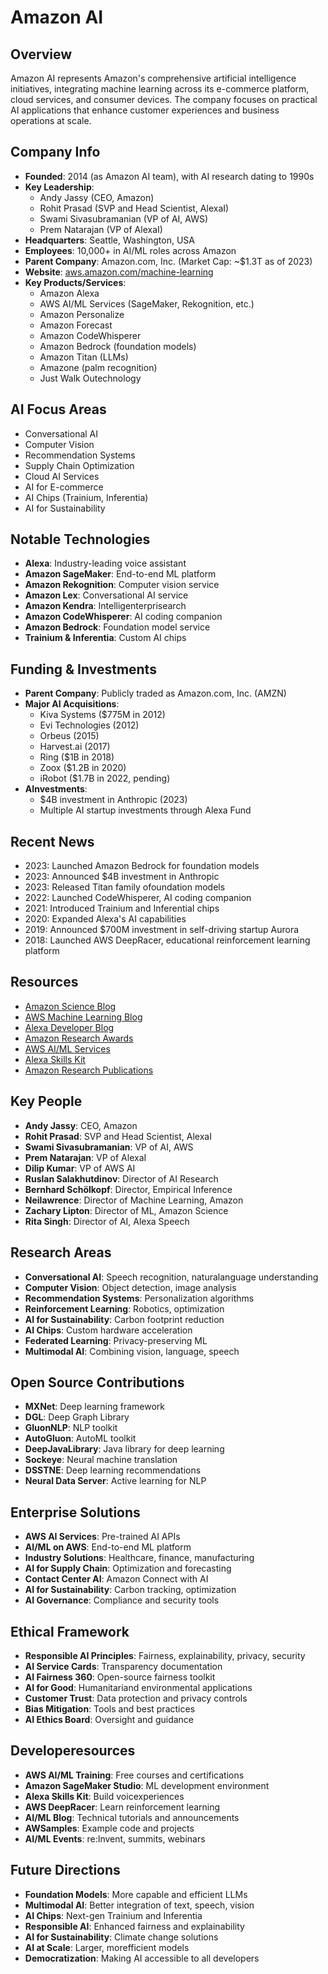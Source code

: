# Amazon AI

## Overview
Amazon AI represents Amazon's comprehensive artificial intelligence initiatives, integrating machine learning across its e-commerce platform, cloud services, and consumer devices. The company focuses on practical AI applications that enhance customer experiences and business operations at scale.

## Company Info
- **Founded**: 2014 (as Amazon AI team), with AI research dating to 1990s
- **Key Leadership**:
  - Andy Jassy (CEO, Amazon)
  - Rohit Prasad (SVP and Head Scientist, AlexaI)
  - Swami Sivasubramanian (VP of AI, AWS)
  - Prem Natarajan (VP of AlexaI)
- **Headquarters**: Seattle, Washington, USA
- **Employees**: 10,000+ in AI/ML roles across Amazon
- **Parent Company**: Amazon.com, Inc. (Market Cap: ~$1.3T as of 2023)
- **Website**: [aws.amazon.com/machine-learning](https://aws.amazon.com/machine-learning/)
- **Key Products/Services**:
  - Amazon Alexa
  - AWS AI/ML Services (SageMaker, Rekognition, etc.)
  - Amazon Personalize
  - Amazon Forecast
  - Amazon CodeWhisperer
  - Amazon Bedrock (foundation models)
  - Amazon Titan (LLMs)
  - Amazone (palm recognition)
  - Just Walk Outechnology

## AI Focus Areas
- Conversational AI
- Computer Vision
- Recommendation Systems
- Supply Chain Optimization
- Cloud AI Services
- AI for E-commerce
- AI Chips (Trainium, Inferentia)
- AI for Sustainability

## Notable Technologies
- **Alexa**: Industry-leading voice assistant
- **Amazon SageMaker**: End-to-end ML platform
- **Amazon Rekognition**: Computer vision service
- **Amazon Lex**: Conversational AI service
- **Amazon Kendra**: Intelligenterprisearch
- **Amazon CodeWhisperer**: AI coding companion
- **Amazon Bedrock**: Foundation model service
- **Trainium & Inferentia**: Custom AI chips

## Funding & Investments
- **Parent Company**: Publicly traded as Amazon.com, Inc. (AMZN)
- **Major AI Acquisitions**:
  - Kiva Systems ($775M in 2012)
  - Evi Technologies (2012)
  - Orbeus (2015)
  - Harvest.ai (2017)
  - Ring ($1B in 2018)
  - Zoox ($1.2B in 2020)
  - iRobot ($1.7B in 2022, pending)
- **AInvestments**:
  - $4B investment in Anthropic (2023)
  - Multiple AI startup investments through Alexa Fund

## Recent News
- 2023: Launched Amazon Bedrock for foundation models
- 2023: Announced $4B investment in Anthropic
- 2023: Released Titan family ofoundation models
- 2022: Launched CodeWhisperer, AI coding companion
- 2021: Introduced Trainium and InferentiaI chips
- 2020: Expanded Alexa's AI capabilities
- 2019: Announced $700M investment in self-driving startup Aurora
- 2018: Launched AWS DeepRacer, educational reinforcement learning platform

## Resources
- [Amazon Science Blog](https://www.amazon.science/)
- [AWS Machine Learning Blog](https://aws.amazon.com/blogs/machine-learning/)
- [Alexa Developer Blog](https://developer.amazon.com/blogs/alexa/)
- [Amazon Research Awards](https://www.amazon.science/research-awards)
- [AWS AI/ML Services](https://aws.amazon.com/machine-learning/ai-services/)
- [Alexa Skills Kit](https://developer.amazon.com/alexa/)
- [Amazon Research Publications](https://www.amazon.science/research-awards/conference-publications)

## Key People
- **Andy Jassy**: CEO, Amazon
- **Rohit Prasad**: SVP and Head Scientist, AlexaI
- **Swami Sivasubramanian**: VP of AI, AWS
- **Prem Natarajan**: VP of AlexaI
- **Dilip Kumar**: VP of AWS AI
- **Ruslan Salakhutdinov**: Director of AI Research
- **Bernhard Schölkopf**: Director, Empirical Inference
- **Neilawrence**: Director of Machine Learning, Amazon
- **Zachary Lipton**: Director of ML, Amazon Science
- **Rita Singh**: Director of AI, Alexa Speech

## Research Areas
- **Conversational AI**: Speech recognition, naturalanguage understanding
- **Computer Vision**: Object detection, image analysis
- **Recommendation Systems**: Personalization algorithms
- **Reinforcement Learning**: Robotics, optimization
- **AI for Sustainability**: Carbon footprint reduction
- **AI Chips**: Custom hardware acceleration
- **Federated Learning**: Privacy-preserving ML
- **Multimodal AI**: Combining vision, language, speech

## Open Source Contributions
- **MXNet**: Deep learning framework
- **DGL**: Deep Graph Library
- **GluonNLP**: NLP toolkit
- **AutoGluon**: AutoML toolkit
- **DeepJavaLibrary**: Java library for deep learning
- **Sockeye**: Neural machine translation
- **DSSTNE**: Deep learning recommendations
- **Neural Data Server**: Active learning for NLP

## Enterprise Solutions
- **AWS AI Services**: Pre-trained AI APIs
- **AI/ML on AWS**: End-to-end ML platform
- **Industry Solutions**: Healthcare, finance, manufacturing
- **AI for Supply Chain**: Optimization and forecasting
- **Contact Center AI**: Amazon Connect with AI
- **AI for Sustainability**: Carbon tracking, optimization
- **AI Governance**: Compliance and security tools

## Ethical Framework
- **Responsible AI Principles**: Fairness, explainability, privacy, security
- **AI Service Cards**: Transparency documentation
- **AI Fairness 360**: Open-source fairness toolkit
- **AI for Good**: Humanitariand environmental applications
- **Customer Trust**: Data protection and privacy controls
- **Bias Mitigation**: Tools and best practices
- **AI Ethics Board**: Oversight and guidance

## Developeresources
- **AWS AI/ML Training**: Free courses and certifications
- **Amazon SageMaker Studio**: ML development environment
- **Alexa Skills Kit**: Build voicexperiences
- **AWS DeepRacer**: Learn reinforcement learning
- **AI/ML Blog**: Technical tutorials and announcements
- **AWSamples**: Example code and projects
- **AI/ML Events**: re:Invent, summits, webinars

## Future Directions
- **Foundation Models**: More capable and efficient LLMs
- **Multimodal AI**: Better integration of text, speech, vision
- **AI Chips**: Next-gen Trainium and Inferentia
- **Responsible AI**: Enhanced fairness and explainability
- **AI for Sustainability**: Climate change solutions
- **AI at Scale**: Larger, morefficient models
- **Democratization**: Making AI accessible to all developers
